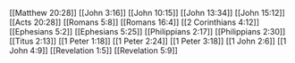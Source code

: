 [[Matthew 20:28]]
[[John 3:16]]
[[John 10:15]]
[[John 13:34]]
[[John 15:12]]
[[Acts 20:28]]
[[Romans 5:8]]
[[Romans 16:4]]
[[2 Corinthians 4:12]]
[[Ephesians 5:2]]
[[Ephesians 5:25]]
[[Philippians 2:17]]
[[Philippians 2:30]]
[[Titus 2:13]]
[[1 Peter 1:18]]
[[1 Peter 2:24]]
[[1 Peter 3:18]]
[[1 John 2:6]]
[[1 John 4:9]]
[[Revelation 1:5]]
[[Revelation 5:9]]
